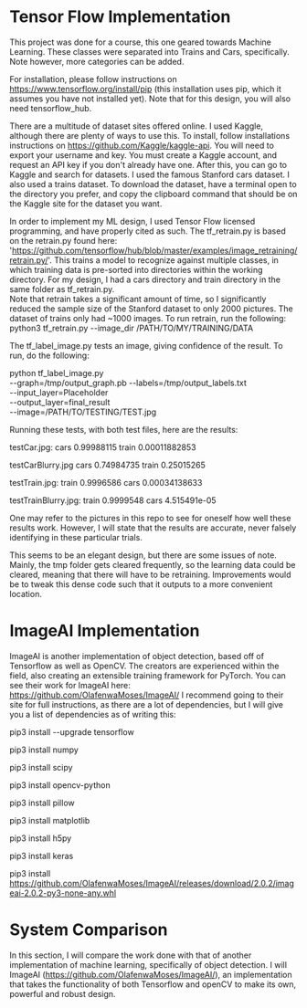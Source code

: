 # Tensor Flow Implementation
This project was done for a course, this one geared towards Machine Learning.  These classes were separated into Trains and Cars, specifically. Note however, more categories can be added.

For installation, please follow instructions on https://www.tensorflow.org/install/pip (this installation uses pip, which it assumes you have not installed yet).  Note that for this design, you will also need tensorflow_hub.  

There are a multitude of dataset sites offered online.  I used Kaggle, although there are plenty of ways to use this.  To install, follow installations instructions on https://github.com/Kaggle/kaggle-api.  You will need to export your username and key.  You must create a Kaggle account, and request an API key if you don't already have one.
After this, you can go to Kaggle and search for datasets. I used the famous Stanford cars dataset.  I also used a trains dataset. To download the dataset, have a terminal open to the directory you prefer, and copy the clipboard command that should be on the Kaggle site for the dataset you want.

In order to implement my ML design, I used Tensor Flow licensed programming, and have properly cited as such.  The tf_retrain.py is based on the retrain.py found here: 'https://github.com/tensorflow/hub/blob/master/examples/image_retraining/retrain.py/'.  This trains a model to recognize against multiple classes, in which training data is pre-sorted into directories within the working directory.  For my design, I had a cars directory and train directory in the same folder as tf_retrain.py.  
Note that retrain takes a significant amount of time, so I significantly reduced the sample size of the Stanford dataset to only 2000 pictures.  The dataset of trains only had ~1000 images.
To run retrain, run the following:
python3 tf_retrain.py --image_dir /PATH/TO/MY/TRAINING/DATA

The tf_label_image.py tests an image, giving confidence of the result. To run, do the following:

python tf_label_image.py \
--graph=/tmp/output_graph.pb --labels=/tmp/output_labels.txt \
--input_layer=Placeholder \
--output_layer=final_result \
--image=/PATH/TO/TESTING/TEST.jpg

 
Running these tests, with both test files, here are the results:

testCar.jpg:
cars 0.99988115
train 0.00011882853

testCarBlurry.jpg
cars 0.74984735
train 0.25015265

testTrain.jpg:
train 0.9996586
cars 0.00034138633

testTrainBlurry.jpg:
train 0.9999548
cars 4.515491e-05

One may refer to the pictures in this repo to see for oneself how well these results work.  However, I will state that the results are accurate, never falsely identifying in these particular trials. 

This seems to be an elegant design, but there are some issues of note.  Mainly, the tmp folder gets cleared frequently, so the learning data could be cleared, meaning that there will have to be retraining.  Improvements would be to tweak this dense code such that it outputs to a more convenient location.

# ImageAI Implementation
ImageAI is another implementation of object detection, based off of Tensorflow as well as OpenCV.  The creators are experienced within the field, also creating an extensible training framework for PyTorch.  You can see their work for ImageAI here: https://github.com/OlafenwaMoses/ImageAI/
I recommend going to their site for full instructions, as there are a lot of dependencies, but I will give you a list of dependencies as of writing this:

pip3 install --upgrade tensorflow

pip3 install numpy

pip3 install scipy

pip3 install opencv-python

pip3 install pillow

pip3 install matplotlib

pip3 install h5py

pip3 install keras

pip3 install https://github.com/OlafenwaMoses/ImageAI/releases/download/2.0.2/imageai-2.0.2-py3-none-any.whl 

# System Comparison
In this section, I will compare the work done with that of another implementation of machine learning, specifically of object detection.  I will ImageAI (https://github.com/OlafenwaMoses/ImageAI/), an implementation that takes the functionality of both Tensorflow and openCV to make its own, powerful and robust design.
